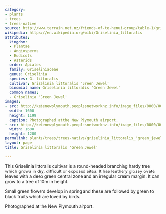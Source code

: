 ```yaml
---
category:
- plants
- trees
- trees-native
source: http://www.terrain.net.nz/friends-of-te-henui-group/table-1/griselinia-littoralis-green-jewel.html
wikipedia: https://en.wikipedia.org/wiki/Griselinia_littoralis
attributes:
  kingdom:
  - Plantae
  - Angiosperms
  - Eudicots
  - Asterids
  order: Apiales
  family: Griseliniaceae
  genus: Griselinia
  species: G. littoralis
  cultivar: Griselinia littoralis 'Green Jewel'
  binomial name: Griselinia littoralis 'Green Jewel'
  common names:
  - Griselinia 'Green Jewel'
images:
- src: http://ketenewplymouth.peoplesnetworknz.info/image_files/0000/0003/6979/Griselinia_littoralis___Green_jewel_-005.JPG
  width: 1600
  height: 1199
  caption: Photographed atthe New Plymouth airport.
- src: http://ketenewplymouth.peoplesnetworknz.info/image_files/0000/0003/6974/Griselinia_littoralis___Green_jewel_-003.JPG
  width: 1600
  height: 1200
permalink: plants/trees/trees-native/griselinia_littoralis_'green_jewel'.html
layout: page
title: Griselinia littoralis 'Green Jewel'

---
```

This Griselinia littoralis cultivar is a round-headed branching hardy tree which grows in dry, difficult or exposed sites. It has leathery glossy ovate leaves with a deep green central zone and an irregular cream margin. It can grow to a tree of 10m in height. 

Small green flowers develop in spring and these are followed by green to black fruits which are loved by birds.</p> <p class="MsoNormal">Photographed at the New Plymouth airport.
